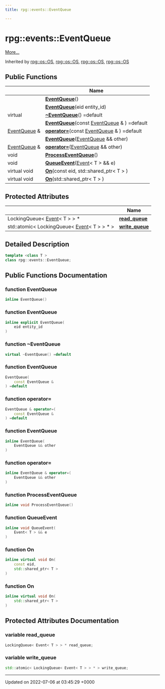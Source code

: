 ```yaml
---
title: rpg::events::EventQueue

---
```


# rpg::events::EventQueue



 [More...](#detailed-description)

Inherited by [rpg::os::OS](/engine/Classes/classrpg_1_1os_1_1_o_s/), [rpg::os::OS](/engine/Classes/classrpg_1_1os_1_1_o_s/), [rpg::os::OS](/engine/Classes/classrpg_1_1os_1_1_o_s/), [rpg::os::OS](/engine/Classes/classrpg_1_1os_1_1_o_s/)

## Public Functions

|                | Name           |
| -------------- | -------------- |
| | **[EventQueue](/engine/Classes/classrpg_1_1events_1_1_event_queue/#function-eventqueue)**() |
| | **[EventQueue](/engine/Classes/classrpg_1_1events_1_1_event_queue/#function-eventqueue)**(eid entity_id) |
| virtual | **[~EventQueue](/engine/Classes/classrpg_1_1events_1_1_event_queue/#function-~eventqueue)**() =default |
| | **[EventQueue](/engine/Classes/classrpg_1_1events_1_1_event_queue/#function-eventqueue)**(const [EventQueue](/engine/Classes/classrpg_1_1events_1_1_event_queue/) & ) =default |
| [EventQueue](/engine/Classes/classrpg_1_1events_1_1_event_queue/) & | **[operator=](/engine/Classes/classrpg_1_1events_1_1_event_queue/#function-operator=)**(const [EventQueue](/engine/Classes/classrpg_1_1events_1_1_event_queue/) & ) =default |
| | **[EventQueue](/engine/Classes/classrpg_1_1events_1_1_event_queue/#function-eventqueue)**([EventQueue](/engine/Classes/classrpg_1_1events_1_1_event_queue/) && other) |
| [EventQueue](/engine/Classes/classrpg_1_1events_1_1_event_queue/) & | **[operator=](/engine/Classes/classrpg_1_1events_1_1_event_queue/#function-operator=)**([EventQueue](/engine/Classes/classrpg_1_1events_1_1_event_queue/) && other) |
| void | **[ProcessEventQueue](/engine/Classes/classrpg_1_1events_1_1_event_queue/#function-processeventqueue)**() |
| void | **[QueueEvent](/engine/Classes/classrpg_1_1events_1_1_event_queue/#function-queueevent)**([Event](/engine/Classes/structrpg_1_1events_1_1_event/)< T > && e) |
| virtual void | **[On](/engine/Classes/classrpg_1_1events_1_1_event_queue/#function-on)**(const eid, std::shared_ptr< T > ) |
| virtual void | **[On](/engine/Classes/classrpg_1_1events_1_1_event_queue/#function-on)**(std::shared_ptr< T > ) |

## Protected Attributes

|                | Name           |
| -------------- | -------------- |
| LockingQueue< [Event](/engine/Classes/structrpg_1_1events_1_1_event/)< T > > * | **[read_queue](/engine/Classes/classrpg_1_1events_1_1_event_queue/#variable-read-queue)**  |
| std::atomic< LockingQueue< [Event](/engine/Classes/structrpg_1_1events_1_1_event/)< T > > * > | **[write_queue](/engine/Classes/classrpg_1_1events_1_1_event_queue/#variable-write-queue)**  |

## Detailed Description

```cpp
template <class T >
class rpg::events::EventQueue;
```

## Public Functions Documentation

### function EventQueue

```cpp
inline EventQueue()
```


### function EventQueue

```cpp
inline explicit EventQueue(
    eid entity_id
)
```


### function ~EventQueue

```cpp
virtual ~EventQueue() =default
```


### function EventQueue

```cpp
EventQueue(
    const EventQueue & 
) =default
```


### function operator=

```cpp
EventQueue & operator=(
    const EventQueue & 
) =default
```


### function EventQueue

```cpp
inline EventQueue(
    EventQueue && other
)
```


### function operator=

```cpp
inline EventQueue & operator=(
    EventQueue && other
)
```


### function ProcessEventQueue

```cpp
inline void ProcessEventQueue()
```


### function QueueEvent

```cpp
inline void QueueEvent(
    Event< T > && e
)
```


### function On

```cpp
inline virtual void On(
    const eid,
    std::shared_ptr< T > 
)
```


### function On

```cpp
inline virtual void On(
    std::shared_ptr< T > 
)
```


## Protected Attributes Documentation

### variable read_queue

```cpp
LockingQueue< Event< T > > * read_queue;
```


### variable write_queue

```cpp
std::atomic< LockingQueue< Event< T > > * > write_queue;
```


-------------------------------

Updated on 2022-07-06 at 03:45:29 +0000